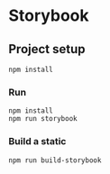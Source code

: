 # Storybook

## Project setup

```
npm install
```

### Run
```
npm install
npm run storybook
```

### Build a static
```
npm run build-storybook
```
